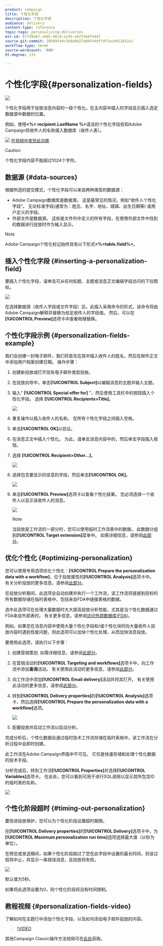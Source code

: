 ```yaml
---
product: campaign
title: 个性化字段
description: 个性化字段
audience: delivery
content-type: reference
topic-tags: personalizing-deliveries
exl-id: 67fd9a67-cb05-46cd-acd5-e42fde6f4d4f
source-git-commit: 20509f44c5b8e0827a09f44dffdf2ec9d11652a1
workflow-type: tm+mt
source-wordcount: '880'
ht-degree: 11%

---
```


# 个性化字段{#personalization-fields}

![](../../assets/common.svg)

个性化字段用于投放消息内容的一级个性化。在主内容中插入的字段显示插入选定数据源中数据的位置。

例如，使用&#x200B;**&lt;%= recipient.LastName %>**&#x200B;语法的个性化字段告知Adobe Campaign将收件人的名称插入数据库（收件人表）。

![](assets/do-not-localize/how-to-video.png) [在视频中发现此功能](#personalization-fields-video)

>[!CAUTION]
>
>个性化字段内容不能超过1024个字符。

## 数据源 {#data-sources}

根据所选的提交模式，个性化字段可以来自两种类型的数据源：

* Adobe Campaign数据库是数据源。 这是最常见的情况，例如“收件人个性化字段”。 无论标准字段(通常为：姓氏、名字、地址、城镇、出生日期等) 或用户定义的字段。
* 外部文件是数据源。 这些是文件列中定义的所有字段，在使用外部文件中找到的数据进行投放时作为输入显示。

>[!NOTE]
>
>Adobe Campaign个性化标记始终具有以下形式&#x200B;**&lt;%=table.field%>**。

## 插入个性化字段 {#inserting-a-personalization-field}

要插入个性化字段，请单击可从任何标题、主题或消息正文编辑字段访问的下拉图标。

![](assets/s_ncs_user_add_custom_field.png)

在选择数据源（收件人字段或文件字段）后，此插入采用命令的形式，该命令将由Adobe Campaign解释并替换为给定收件人的字段值。 然后，可以在&#x200B;**[!UICONTROL Preview]**&#x200B;选项卡中查看物理替换。

## 个性化字段示例 {#personalization-fields-example}

我们会创建一封电子邮件，我们将首先在其中插入收件人的姓名，然后在邮件正文中添加用户档案创建日期。 操作步骤：

1. 创建新投放或打开现有电子邮件类型投放。
1. 在投放向导中，单击&#x200B;**[!UICONTROL Subject]**&#x200B;以编辑消息的主题并输入主题。
1. 输入“ **[!UICONTROL Special offer for]** ”，然后使用工具栏中的按钮插入个性化字段。 选择 **[!UICONTROL Recipients>Title]**。

   ![](assets/s_ncs_user_insert_custom_field.png)

1. 重复操作以插入收件人的名称。 在所有个性化字段之间插入空格。
1. 单击&#x200B;**[!UICONTROL OK]**&#x200B;以验证。
1. 在消息正文中插入个性化。 为此，请单击消息内容中的，然后单击字段插入按钮。
1. 选择 **[!UICONTROL Recipient>Other...]**。

   ![](assets/s_ncs_user_insert_custom_field_b.png)

1. 选择包含要显示的信息的字段，然后单击&#x200B;**[!UICONTROL OK]**。

   ![](assets/s_ncs_user_insert_custom_field_c.png)

1. 单击&#x200B;**[!UICONTROL Preview]**&#x200B;选项卡以查看个性化结果。 您必须选择一个收件人以显示该收件人的消息。

   ![](assets/s_ncs_user_insert_custom_field_d.png)

   >[!NOTE]
   >
   >当投放是工作流的一部分时，您可以使用临时工作流表中的数据。 此数据分组到&#x200B;**[!UICONTROL Target extension]**&#x200B;菜单中。 如需详细信息，请参阅[此部分](../../workflow/using/data-life-cycle.md#target-data)。

## 优化个性化 {#optimizing-personalization}

您可以使用专用选项优化个性化：**[!UICONTROL Prepare the personalization data with a workflow]**，位于投放属性的&#x200B;**[!UICONTROL Analysis]**&#x200B;选项卡中。 有关分析投放的更多信息，请参阅[此部分](steps-validating-the-delivery.md#analyzing-the-delivery)。

在投放分析期间，此选项会自动创建并执行一个工作流，该工作流将链接到目标的所有数据存储在临时表格中，包括来自FDA中链接表格的数据。

选中此选项可在处理大量数据时大大提高投放分析性能，尤其是当个性化数据通过FDA来自外部表时。 有关更多信息，请参阅[访问外部数据库(FDA)](../../installation/using/about-fda.md)。

例如，如果您在消息内容中使用大量个性化字段和/或个性化块时向大量收件人投放内容时遇到性能问题，则此选项可以加快个性化处理，从而加快消息投放。

要使用此选项，请执行以下步骤：

1. 创建营销策划. 如需详细信息，请参阅[此部分](../../campaign/using/setting-up-marketing-campaigns.md#creating-a-campaign)。
1. 在营销活动的&#x200B;**[!UICONTROL Targeting and workflows]**&#x200B;选项卡中，向工作流中添加&#x200B;**查询**&#x200B;活动。 有关使用此活动的更多信息，请参阅[此部分](../../workflow/using/query.md)。
1. 向工作流中添加&#x200B;**[!UICONTROL Email delivery]**&#x200B;活动并将其打开。 有关使用此活动的更多信息，请参阅[此部分](../../workflow/using/delivery.md)。
1. 转到&#x200B;**[!UICONTROL Delivery properties]**&#x200B;的&#x200B;**[!UICONTROL Analysis]**&#x200B;选项卡，然后选择&#x200B;**[!UICONTROL Prepare the personalization data with a workflow]**&#x200B;选项。

   ![](assets/perso_optimization.png)

1. 配置投放并启动工作流以启动分析。

完成分析后，个性化数据会通过临时技术工作流存储在临时表格中，该工作流在分析过程中会即时创建。

此工作流在Adobe Campaign界面中不可见。 它仅是快速存储和处理个性化数据的技术手段。

分析完成后，转到工作流&#x200B;**[!UICONTROL Properties]**&#x200B;并选择&#x200B;**[!UICONTROL Variables]**&#x200B;选项卡。 在此处，您可以看到可用于进行SQL调用以显示其所包含ID的临时表的名称。

![](assets/perso_optimization_temp_table.png)

## 个性化阶段超时 {#timing-out-personalization}

要改进投放保护，您可以为个性化阶段设置超时期限。

在&#x200B;**[!UICONTROL Delivery properties]**&#x200B;的&#x200B;**[!UICONTROL Delivery]**&#x200B;选项卡中，为&#x200B;**[!UICONTROL Maximum personalization run time]**&#x200B;选项选择最大值（以秒为单位）。

在预览或发送期间，如果个性化阶段超过了您在此字段中设置的最长时间，则该过程将中止，并显示一条错误消息，且投放将失败。

![](assets/perso_time-out.png)

默认值为5秒。

如果将此选项设置为0，则个性化阶段将没有时间限制。

## 教程视频 {#personalization-fields-video}

了解如何在主题行中添加个性化字段，以及如何添加电子邮件投放的内容。

>[!VIDEO](https://video.tv.adobe.com/v/24925?quality=12)

其他Campaign Classic操作方法视频可在[此处](https://experienceleague.adobe.com/docs/campaign-classic-learn/tutorials/overview.html?lang=zh-Hans)获取。
